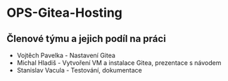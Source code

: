 # OPS-Gitea-Hosting

## Členové týmu a jejich podíl na práci
* Vojtěch Pavelka - Nastavení Gitea
* Michal Hladiš - Vytvoření VM a instalace Gitea, prezentace s návodem
* Stanislav Vacula - Testování, dokumentace
